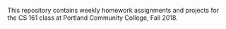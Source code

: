 This repository contains weekly homework assignments and projects for the CS 161 class at Portland Community College, Fall 2018.
